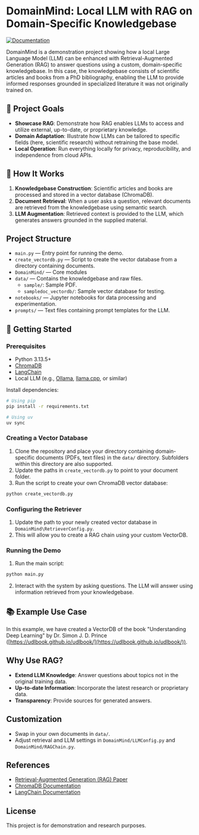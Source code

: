 # DomainMind: Local LLM with RAG on Domain-Specific Knowledgebase

[![Documentation](https://img.shields.io/badge/docs-GitHub%20Pages-blue)](https://salmanfarizn.github.io/DomainMind/)

DomainMind is a demonstration project showing how a local Large Language Model (LLM) can be enhanced with Retrieval-Augmented Generation (RAG) to answer questions using a custom, domain-specific knowledgebase. In this case, the knowledgebase consists of scientific articles and books from a PhD bibliography, enabling the LLM to provide informed responses grounded in specialized literature it was not originally trained on.

## 🎯 Project Goals

- **Showcase RAG**: Demonstrate how RAG enables LLMs to access and utilize external, up-to-date, or proprietary knowledge.
- **Domain Adaptation**: Illustrate how LLMs can be tailored to specific fields (here, scientific research) without retraining the base model.
- **Local Operation**: Run everything locally for privacy, reproducibility, and independence from cloud APIs.

## 🧠 How It Works

1. **Knowledgebase Construction**: Scientific articles and books are processed and stored in a vector database (ChromaDB).
2. **Document Retrieval**: When a user asks a question, relevant documents are retrieved from the knowledgebase using semantic search.
3. **LLM Augmentation**: Retrieved context is provided to the LLM, which generates answers grounded in the supplied material.

## Project Structure

- `main.py` — Entry point for running the demo.
- `create_vectordb.py` — Script to create the vector database from a directory containing documents.
- `DomainMind/` — Core modules 
- `data/` — Contains the knowledgebase and raw files.
	- `sample/`: Sample PDF. 
	- `sampledoc_vectordb/`: Sample vector database for testing.
- `notebooks/` — Jupyter notebooks for data processing and experimentation.
- `prompts/` — Text files containing prompt templates for the LLM.


## 🚀 Getting Started

### Prerequisites

- Python 3.13.5+
- [ChromaDB](https://www.trychroma.com/)
- [LangChain](https://python.langchain.com/)
- Local LLM (e.g., [Ollama](https://ollama.com/), [llama.cpp](https://github.com/ggerganov/llama.cpp), or similar)

Install dependencies:

```bash
# Using pip
pip install -r requirements.txt

# Using uv
uv sync 
```

### Creating a Vector Database

1. Clone the repository and place your directory containing domain-specific documents (PDFs, text files) in the `data/` directory. Subfolders within this directory are also supported.
2. Update the paths in `create_vectordb.py` to point to your document folder.
3. Run the script to create your own ChromaDB vector database:

```bash
python create_vectordb.py
```

### Configuring the Retriever

1. Update the path to your newly created vector database in `DomainMind\RetrieverConfig.py`.
2. This will allow you to create a RAG chain using your custom VectorDB.

### Running the Demo

1. Run the main script:

```bash
python main.py
```

2. Interact with the system by asking questions. The LLM will answer using information retrieved from your knowledgebase.

## 📚 Example Use Case

In this example, we have created a VectorDB of the book "Understanding Deep Learning" by Dr. Simon J. D. Prince ([https://udlbook.github.io/udlbook/](https://udlbook.github.io/udlbook/)).


## Why Use RAG?

- **Extend LLM Knowledge**: Answer questions about topics not in the original training data.
- **Up-to-date Information**: Incorporate the latest research or proprietary data.
- **Transparency**: Provide sources for generated answers.

## Customization

- Swap in your own documents in `data/`.
- Adjust retrieval and LLM settings in `DomainMind/LLMConfig.py` and `DomainMind/RAGChain.py`.

## References

- [Retrieval-Augmented Generation (RAG) Paper](https://arxiv.org/abs/2005.11401)
- [ChromaDB Documentation](https://docs.trychroma.com/)
- [LangChain Documentation](https://python.langchain.com/)

## License

This project is for demonstration and research purposes. 